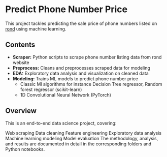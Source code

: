 # Predict Phone Number Price

This project tackles predicting the sale price of phone numbers listed on [rond](https://www.rond.ir/) using machine learning.

## Contents

- **Scraper:** Python scripts to scrape phone number listing data from rond website 
- **Preprocess:** Cleans and preprocesses scraped data for modeling
- **EDA:** Exploratory data analysis and visualization on cleaned data
- **Modeling:** Trains ML models to predict phone number price
  - Classic Ml algorithms for instance Decision Tree regressor, Random forest regressor (scikit-learn)
  - 1D Convolutional Neural Network (PyTorch)


## Overview
This is an end-to-end data science project, covering:

Web scraping
Data cleaning
Feature engineering
Exploratory data analysis
Machine learning modeling
Model evaluation
The methodology, analysis, and results are documented in detail in the corresponding folders and Python notebooks.

 
